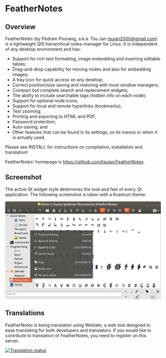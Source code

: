 # FeatherNotes

## Overview

FeatherNotes (by Pedram Pourang, a.k.a. Tsu Jan <tsujan2000@gmail.com>) is a lightweight Qt5 hierarchical notes-manager for Linux. It is independent of any desktop environment and has:

  * Support for rich text formatting, image embedding and inserting editable tables;
  * Drag-and-drop capability for moving nodes and also for embedding images;
  * A tray icon for quick access on any desktop;
  * Correct position/size saving and restoring with most window managers;
  * Compact but complete search and replacement widgets;
  * The ability to include searchable tags (hidden info on each node);
  * Support for optional node icons;
  * Support for local and remote hyperlinks (bookmarks);
  * Text zooming;
  * Printing and exporting to HTML and PDF;
  * Password protection;
  * Auto-saving; and
  * Other features that can be found in its settings, on its menus or when it is actually used.

Please see INSTALL for instructions on compilation, installation and translation!

FeatherNotes' homepage is <https://github.com/tsujan/FeatherNotes>.

## Screenshot

The active Qt widget style determines the look and feel of every Qt application. The following screenshot is taken with a Kvantum theme:

![FeatherNotes](screenshots/FeatherNotes.png?raw=true "FeatherNotes")

## Translations
FeatherNotes is being translated using Weblate, a web tool designed to ease translating for both developers and translators.
If you would like to contribute to translation of FeatherNotes, you need to register on this server.

<a href="https://weblate.lxqt.org/engage/tsujan/?utm_source=widget">
<img src="https://weblate.lxqt.org/widgets/tsujan/-/feathernotes/multi-auto.svg" alt="Translation status" />
</a>
